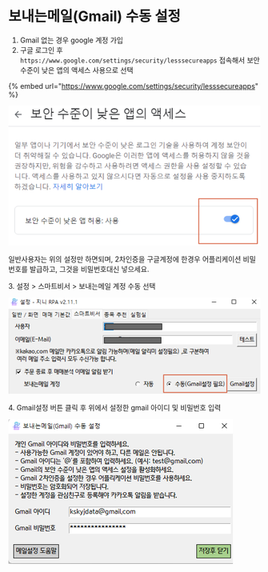 # 보내는메일(Gmail) 수동 설정

1. Gmail 없는 경우 google 계정 가입
2. &#x20;구글 로그인 후 `https://www.google.com/settings/security/lesssecureapps` 접속해서 보안 수준이 낮은 앱의 액세스 사용으로 선택

{% embed url="https://www.google.com/settings/security/lesssecureapps" %}

![](<../.gitbook/assets/image (88).png>)

일반사용자는 위의 설정만 하면되며, 2차인증을 구글계정에 한경우 어플리케이션 비밀번호를 발급하고, 그것을 비밀번호대신 넣으세요.



3\. 설정 > 스마트비서 > 보내는메일 계정 수동 선택

![](<../.gitbook/assets/image (10).png>)



4\. Gmail설정 버튼 클릭 후 위에서 설정한 gmail 아이디 및 비밀번호 입력

![](<../.gitbook/assets/image (3).png>)
